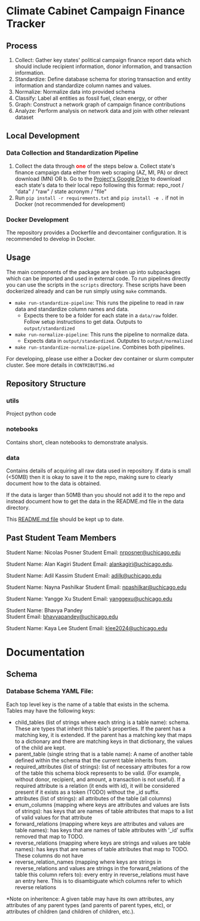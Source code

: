 # Climate Cabinet Campaign Finance Tracker

## Process

1. Collect: Gather key states' political campaign finance report data which should include recipient information, donor information, and transaction information.
2. Standardize: Define database schema for storing transaction and entity information and standardize column names and values.
3. Normalize: Normalize data into provided schema
4. Classify: Label all entities as fossil fuel, clean energy, or other
5. Graph: Construct a network graph of campaign finance contributions
6. Analyze: Perform analysis on network data and join with other relevant dataset


## Local Development

### Data Collection and Standardization Pipeline
1. Collect the data through **<span style="color: red;">one</span>** of the steps below
    a. Collect state's finance campaign data either from web scraping (AZ, MI, PA) or direct download (MN) OR
    b. Go to the [Project's Google Drive]('https://drive.google.com/file/d/1fazviLqQWOXDVkP8NR80tO522lsIu5-H/view?usp=drive_link') to download each state's data to their local repo following this format: repo_root / "data" / "raw" / state acronym / "file"
2. Run `pip install -r requirements.txt` and `pip install -e .` if not in Docker (not recommended for development)

### Docker Development

The repository provides a Dockerfile and devcontainer configuration. It is recommended to develop in Docker. 


## Usage

The main components of the package are broken up into subpackages which can be imported and used in external code. To run pipelines directly you can use the scripts in the `scripts` directory. These scripts have been dockerized already and can be run simply using `make` commands.

- `make run-standardize-pipeline`: This runs the pipeline to read in raw data and standardize column names and data.
  - Expects there to be a folder for each state in a `data/raw` folder. Follow setup instructions to get data.  Outputs to `output/standardized`
- `make run-normalize-pipeline`: This runs the pipeline to normalize data. 
  - Expects data in `output/standardized`. Outputes to `output/normalized`
- `make run-standardize-normalize-pipeline`. Combines both pipelines.

For developing, please use either a Docker dev container or slurm computer cluster. See more details in `CONTRIBUTING.md`


## Repository Structure

### utils
Project python code

### notebooks
Contains short, clean notebooks to demonstrate analysis.

### data

Contains details of acquiring all raw data used in repository. If data is small (<50MB) then it is okay to save it to the repo, making sure to clearly document how to the data is obtained.

If the data is larger than 50MB than you should not add it to the repo and instead document how to get the data in the README.md file in the data directory. 

This [README.md file](/data/README.md) should be kept up to date.


## Past Student Team Members

Student Name: Nicolas Posner
Student Email: nrposner@uchicago.edu

Student Name: Alan Kagiri
Student Email: alankagiri@uchicago.edu. 

Student Name: Adil Kassim
Student Email: adilk@uchicago.edu

Student Name: Nayna Pashilkar
Student Email: npashilkar@uchicago.edu

Student Name: Yangge Xu
Student Email: yanggexu@uchicago.edu

Student Name: Bhavya Pandey    
Student Email: bhavyapandey@uchicago.edu

Student Name: Kaya Lee
Student Email: klee2024@uchicago.edu

# Documentation

## Schema

### Database Schema YAML File:

Each top level key is the name of a table that exists in the schema.  
Tables may have the following keys:
- child_tables (list of strings where each string is a table name): schema. These are types that inherit this table's properties. If the parent has a matching key, it is extended. If the parent has a matching key that maps to a dictionary and there are matching keys in that dictionary, the values of the child are kept. 
- parent_table (single string that is a table name): A name of another table defined within the schema that the current table inherits from. 
- required_attributes (list of strings): list of necessary attributes for a row of the table this schema block represents to be valid. (For example, without donor, recipient, and amount, a transaction is not useful). If a required attribute is a relation (it ends with id), it will be considered present if it exists as a token (TODO) without the _id suffix.
- attributes (list of strings): all attributes of the table (all columns)
- enum_columns (mapping where keys are attributes and values are lists of strings): has keys that are names of table attributes that maps to a list of valid values for that attribute
- forward_relations (mapping where keys are attributes and values are table names): has keys that are names of table attributes with '_id' suffix removed that map to TODO. 
- reverse_relations (mapping where keys are strings and values are table names): has keys that are names of table attributes that map to TODO. These columns do not have  
- reverse_relation_names (mapping where keys are strings in reverse_relations and values are strings in the forward_relations of the table this column refers to): every entry in reverse_relations must have an entry here. This is to disambiguate which columns refer to which reverse relations

*Note on inheritence: A given table may have its own attributes, any attributes of any parent types (and parents of parent types, etc), or attributes of children (and children of children, etc.).